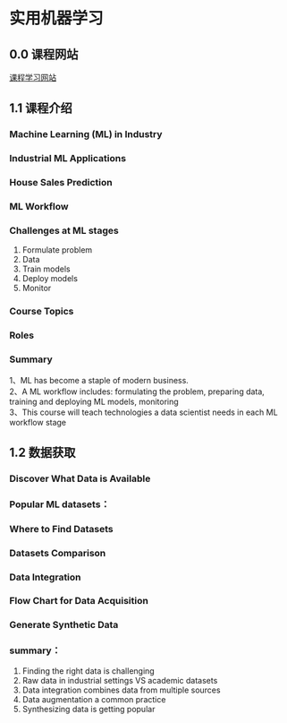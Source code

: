 # 实用机器学习
## 0.0 课程网站
[课程学习网站](https://c.d2l.ai/stanford-cs329p/index.html)

## 1.1 课程介绍
### Machine Learning (ML) in Industry
### Industrial ML Applications
### House Sales Prediction
### ML Workflow
### Challenges at ML stages
1. Formulate problem  
2. Data  
3. Train models  
4. Deploy models  
5. Monitor  
### Course Topics
### Roles
### Summary
1、ML has become a staple of modern business.  
2、A ML workflow includes: formulating the problem, preparing data, training and deploying ML models, monitoring  
3、This course will teach technologies a data scientist needs in each ML workflow stage  

## 1.2 数据获取
### Discover What Data is Available  
### Popular ML datasets：  
### Where to Find Datasets  
### Datasets Comparison  
### Data Integration  
### Flow Chart for Data Acquisition  
### Generate Synthetic Data  
### summary：
1. Finding the right data is challenging  
2. Raw data in industrial settings VS academic datasets  
3. Data integration combines data from multiple sources   
4. Data augmentation a common practice  
5. Synthesizing data is getting popular  